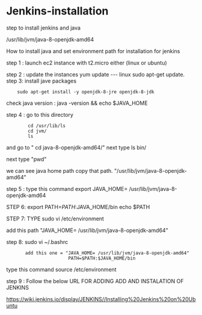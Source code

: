# Jenkins-installation
step to install jenkins and java 


/usr/lib/jvm/java-8-openjdk-amd64

How to install java and set environment path for installation for jenkins

step 1 : launch ec2 instance with t2.micro either (linux or ubuntu)

step 2 : update the instances 
         yum update  --- linux
         sudo apt-get update.
step 3: install jave packages 
 
        sudo apt-get install -y openjdk-8-jre openjdk-8-jdk 

check java version : java -version && echo $JAVA_HOME

step 4 : go to this directory 

            cd /usr/lib/ls
            cd jvm/
            ls
and go to " cd java-8-openjdk-amd64/" 
next type ls bin/

next type "pwd"

we can see java home path copy that path. "/usr/lib/jvm/java-8-openjdk-amd64"

step 5 : type this command export JAVA_HOME= /usr/lib/jvm/java-8-openjdk-amd64

STEP 6: export PATH=$PATH:$JAVA_HOME/bin
        echo $PATH

STEP 7: TYPE sudo vi /etc/environment 

add this path "JAVA_HOME= /usr/lib/jvm/java-8-openjdk-amd64"

step 8:  sudo vi  ~/.bashrc

           add this one = "JAVA_HOME= /usr/lib/jvm/java-8-openjdk-amd64"
                           PATH=$PATH:$JAVA_HOME/bin
type this command source /etc/environment

step 9 : Follow the below URL FOR ADDING ADD AND INSTALATION OF JENKINS

https://wiki.jenkins.io/display/JENKINS//Installing%20Jenkins%20on%20Ubuntu

